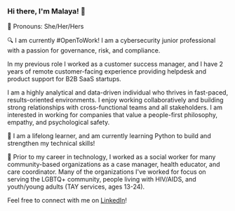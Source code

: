 ### Hi there, I'm Malaya! 👋

🌺 Pronouns: She/Her/Hers

🔍 I am currently #OpenToWork! I am a cybersecurity junior professional with a passion for governance, risk, and compliance.

In my previous role I worked as a customer success manager, and I have 2 years of remote customer-facing experience providing helpdesk and product support for B2B SaaS startups. 

I am a highly analytical and data-driven individual who thrives in fast-paced, results-oriented environments. I enjoy working collaboratively and building strong relationships with cross-functional teams and all stakeholders. I am interested in working for companies that value a people-first philosophy, empathy, and psychological safety.

🌱 I am a lifelong learner, and am currently learning Python to build and strengthen my technical skills!

🌷 Prior to my career in technology, I worked as a social worker for many community-based organizations as a case manager, health educator, and care coordinator. Many of the organizations I've worked for focus on serving the LGBTQ+ community, people living with HIV/AIDS, and youth/young adults (TAY services, ages 13-24).

Feel free to connect with me on [LinkedIn](https://www.linkedin.com/in/malaya-m/)!
